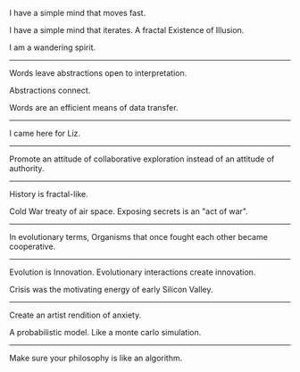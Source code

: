 I have a simple mind that moves fast.

I have a simple mind that iterates.
A fractal Existence of Illusion.

I am a wandering spirit.

---

Words leave abstractions open to interpretation.

Abstractions connect.

Words are an efficient means of data transfer.

---

I came here for Liz.

---

Promote an attitude of collaborative exploration instead of an attitude of authority.

---

History is fractal-like.

Cold War treaty of air space. Exposing secrets is an "act of war".

---

In evolutionary terms, Organisms that once fought each other became cooperative.

---

Evolution is Innovation. Evolutionary interactions create innovation.

Crisis was the motivating energy of early Silicon Valley.

---

Create an artist rendition of anxiety.

A probabilistic model. Like a monte carlo simulation.

---

Make sure your philosophy is like an algorithm.

